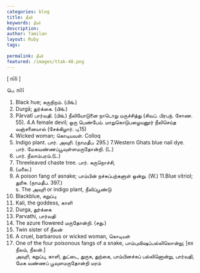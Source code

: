```yaml
---
categories: blog
title: நீலி
keywords: நீலி
description: 
author: Tamilan
layout: Ruby
tags: 
 
permalink: நீலி
featured: /images/ttak-48.png
---
```

  
[ nīli ]  
  
பெ. nīlī  
1. Black hue; கருநிறம். (பிங்.)  
2. Durgā; துர்க்கை. (பிங்.)  
3. Pārvatī பார்வதி. (பிங்.) நீலியோடுனை நாடொறு மருச்சித்து (சிவப். பிரபந். சோண. 55). 4.A female devil; ஒரு பெண்பேய். மாறுகொடுபழையனூர் நீலிசெய்த வஞ்சனையால் (சேக்கிழார். பு.15)  
5. Wicked woman; கொடியவள். Colloq  
6. Indigo plant. பார். அவுரி. (நாமதீப. 295.) 7.Western Ghats blue nail dye. பார். மேகவண்ணப்பூவுள்ளமருதோன்றி. (L.)  
8. பார். நீலாம்பரம்.(L.)  
9. Threeleaved chaste tree. பார். கருநொச்சி,  
2. (மலை.)  
10. A poison fang of asnake; பாம்பின் நச்சுப்பற்களுள் ஒன்று. (W.) 11.Blue vitriol; துரிசு. (நாமதீப. 397.)  
s. The அவுரி or indigo plant, நீலிப்பூண்டு  
2. Blackblue, கறுப்பு  
3. Kali, the goddess, காளி  
4. Durga, துர்க்கை  
5. Parvathi, பார்வதி  
6. The azure flowered மருதோன்றி. (சது.)  
7. Twin sister of நீலன்  
8. A cruel, barbarous or wicked woman, கொடியள்  
9. One of the four poisonous fangs of a snake, பாம்புவிஷப்பல்லிலொன்று; [ex நீலம், நீலன்.]  
அவுரி, கறுப்பு, காளி, துட்டை, துருசு, துற்கை, பாம்பினச்சுப் பல்லினொன்று, பார்வதி, மேக வண்ணப் பூவுளமருதோன்றி மரம்